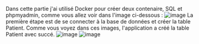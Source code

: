 Dans cette partie j'ai utilisé Docker pour créer deux contenaire, SQL et phpmyadmin, comme vous allez voir dans l'image ci-dessous :
![image](https://github.com/user-attachments/assets/985d1fec-d659-486c-ac6c-77928e5b230d)
La première étape est de se connecter à la base de données et créer la table Patient.
Comme vous voyez dans ces images, l'application a créé la table Patient avec succé. ![image](https://github.com/user-attachments/assets/0e90f9d7-9daa-4665-894e-96f1f4b79448) 
![image](https://github.com/user-attachments/assets/151aadcf-f0d8-4c7d-9e41-611616fe0a31)

